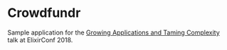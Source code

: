 # Crowdfundr

Sample application for the [Growing Applications and Taming Complexity][0] talk
at ElixirConf 2018.

[0]: https://elixirconf.com/2018/speakers/#aaron-renner
